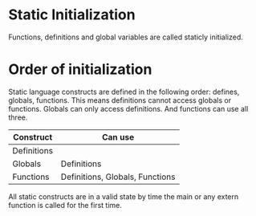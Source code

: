 # Static Initialization
Functions, definitions and global variables are called staticly initialized.

# Order of initialization
Static language constructs are defined in the following order: defines, globals, functions.
This means definitions cannot access globals or functions. Globals can only access definitions. And functions can use all three.

| Construct   | Can use                         | 
| -           | -                               |
| Definitions |                                 |
| Globals     | Definitions                     |
| Functions   | Definitions, Globals, Functions |

All static constructs are in a valid state by time the main or any extern function is called for the first time.